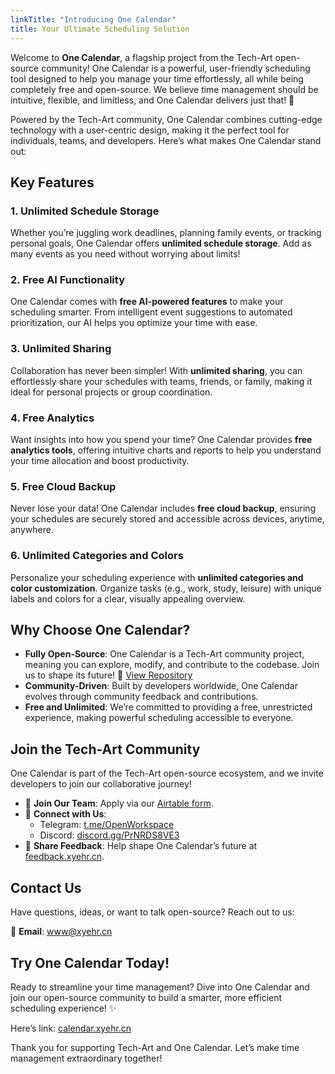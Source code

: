 ```yaml
---
linkTitle: "Introducing One Calendar"
title: Your Ultimate Scheduling Solution
---
```


Welcome to **One Calendar**, a flagship project from the Tech-Art open-source community! One Calendar is a powerful, user-friendly scheduling tool designed to help you manage your time effortlessly, all while being completely free and open-source. We believe time management should be intuitive, flexible, and limitless, and One Calendar delivers just that! 🌟

Powered by the Tech-Art community, One Calendar combines cutting-edge technology with a user-centric design, making it the perfect tool for individuals, teams, and developers. Here’s what makes One Calendar stand out:

## Key Features

### 1. Unlimited Schedule Storage

Whether you’re juggling work deadlines, planning family events, or tracking personal goals, One Calendar offers **unlimited schedule storage**. Add as many events as you need without worrying about limits!

### 2. Free AI Functionality

One Calendar comes with **free AI-powered features** to make your scheduling smarter. From intelligent event suggestions to automated prioritization, our AI helps you optimize your time with ease.

### 3. Unlimited Sharing

Collaboration has never been simpler! With **unlimited sharing**, you can effortlessly share your schedules with teams, friends, or family, making it ideal for personal projects or group coordination.

### 4. Free Analytics

Want insights into how you spend your time? One Calendar provides **free analytics tools**, offering intuitive charts and reports to help you understand your time allocation and boost productivity.

### 5. Free Cloud Backup

Never lose your data! One Calendar includes **free cloud backup**, ensuring your schedules are securely stored and accessible across devices, anytime, anywhere.

### 6. Unlimited Categories and Colors

Personalize your scheduling experience with **unlimited categories and color customization**. Organize tasks (e.g., work, study, leisure) with unique labels and colors for a clear, visually appealing overview.

## Why Choose One Calendar?

- **Fully Open-Source**: One Calendar is a Tech-Art community project, meaning you can explore, modify, and contribute to the codebase. Join us to shape its future! 🔗 [View Repository](https://github.com/tech-art/one-calendar)
- **Community-Driven**: Built by developers worldwide, One Calendar evolves through community feedback and contributions.
- **Free and Unlimited**: We’re committed to providing a free, unrestricted experience, making powerful scheduling accessible to everyone.

## Join the Tech-Art Community

One Calendar is part of the Tech-Art open-source ecosystem, and we invite developers to join our collaborative journey!

- 📝 **Join Our Team**: Apply via our [Airtable form](https://airtable.com/app4kvVeOe2p7NIIf/pagTgearHfOHwZDOk/form).
- 💬 **Connect with Us**:
    - Telegram: [t.me/OpenWorkspace](https://t.me/OpenWorkspace)
    - Discord: [discord.gg/PrNRDS8VE3](https://discord.gg/PrNRDS8VE3)
- 📅 **Share Feedback**: Help shape One Calendar’s future at [feedback.xyehr.cn](https://feedback.xyehr.cn/).

## Contact Us

Have questions, ideas, or want to talk open-source? Reach out to us:

📧 **Email**: [www@xyehr.cn](mailto:www@xyehr.cn)

## Try One Calendar Today!

Ready to streamline your time management? Dive into One Calendar and join our open-source community to build a smarter, more efficient scheduling experience! ✨

Here’s link: [calendar.xyehr.cn](http://calendar.xyehr.cn)

Thank you for supporting Tech-Art and One Calendar. Let’s make time management extraordinary together!
